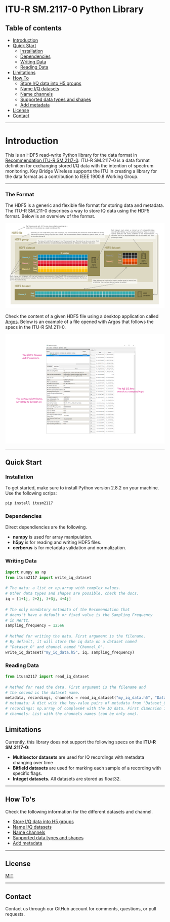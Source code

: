 # ITU-R SM.2117-0 Python Library

## Table of contents

  - [Introduction](#introduction)
  - [Quick Start](#quick-start)  
    - [Installation](#installation)
    - [Dependencies](#installation)
    - [Writing Data](#installation)
    - [Reading Data](#installation)
  - [Limitations](#limitations)
  - [How To](#how-tos)
    - [Store I/Q data into H5 groups <a name="groups"></a>](docs/howtos.md#storing-iq-data-into-h5-groups)
    - [Name I/Q datasets](docs/howtos.md#naming-iq-datasets)
    - [Name channels <a name="channels"></a>](docs/howtos.md#naming-channels)
    - [Supported data types and shapes](docs/howtos.md#supported-data-types-and-shapes)
    - [Add metadata <a name="metadata"></a>](docs/howtos.md#adding-metadata)
  - [License](#license)
  - [Contact](#contact)
  
___


# Introduction

This is an HDF5 read-write Python library for the data format in [Recommendation 
ITU-R SM.2117-0](https://www.itu.int/rec/R-REC-SM.2117-0-201809-I). ITU-R SM.2117-0 is a data format definition for exchanging stored I/Q data with the intention of spectrum monitoring. Key Bridge Wireless supports the ITU in creating a library for the data format as a contribution to IEEE 1900.8 Working Group. 
___

### The Format

The HDF5 is a generic and flexible file format for storing data and metadata. The ITU-R SM.211-0 describes a way to store IQ data using the HDF5 format. Below is an overview of the format.

![itu hdf5](docs/ituhdf5.png)

Check the content of a given HDF5 file using a desktop application called [Argos](https://github.com/titusjan/argos). Below is an example of a file opened with Argos that follows the specs in the ITU-R SM.211-0.

![argos](docs/argos.png)
___

## Quick Start


### Installation

To get started, make sure to install Python version 2.8.2 on your machine. Use the following scrips: 
```bash
pip install itusm2117
```

### Dependencies

Direct dependiencies are the following. 
- **numpy** is used for array manipulation.
- **h5py** is for reading and writing HDF5 files.
- **cerberus** is for metadata validation and normalization.

### Writing Data

```python
import numpy as np
from itusm2117 import write_iq_dataset

# The data: a list or np.array with complex values.
# Other data types and shapes are possible, check the docs.
iq = [1+1j, 2+2j, 3+3j, 4+4j]

# The only mandatory metadata of the Recomendation that
# doens't have a default or fixed value is the Sampling Frequency
# in Hertz.
sampling_frequency = 125e6

# Method for writing the data. First argument is the filename.
# By default, it will store the iq data on a dataset named
# "Dataset_0" and channel named "Channel_0".
write_iq_dataset("my_iq_data.h5", iq, sampling_frequency)
```

### Reading Data
```python
from itusm2117 import read_iq_dataset

# Method for read the data. First argument is the filename and 
# the second is the dataset name.
metadata, recordings, channels = read_iq_dataset("my_iq_data.h5", "Dataset_0")
# metadata: A dict with the key-value pairs of metadata from "Dataset_0".
# recordings: np.array of complex64 with the IQ data. First dimension is the channel.
# channels: List with the channels names (can be only one).
```

## Limitations

Currently, this library does not support the following specs on the **ITU-R SM.2117-0**:
- **Multisector datasets** are used for IQ recordings with metadata changing over time
- **Bitfield datasets** are used for marking each sample of a recording with specific flags.
- **Integet datasets.** All datasets are stored as float32.
___

## How To's

Check the following information for the different datasets and channel. 
- [Store I/Q data into H5 groups <a name="groups"></a>](docs/howtos.md#storing-iq-data-into-h5-groups)
- [Name I/Q datasets](docs/howtos.md#naming-iq-datasets)
- [Name channels <a name="channels"></a>](docs/howtos.md#naming-channels)
- [Supported data types and shapes](docs/howtos.md#supported-data-types-and-shapes)
- [Add metadata <a name="metadata"></a>](docs/howtos.md#adding-metadata)

___

## License
[MIT](./LICENSE)
___

## Contact
Contact us through our GitHub account for comments, questions, or pull requests.
